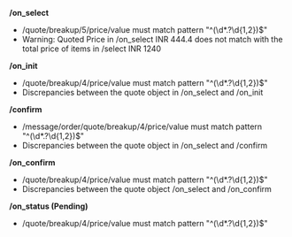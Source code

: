 **/on_select**
- /quote/breakup/5/price/value must match pattern "^(\d*.?\d{1,2})$"
- Warning: Quoted Price in /on_select INR 444.4 does not match with the total price of items in /select INR 1240

**/on_init**
- /quote/breakup/4/price/value must match pattern "^(\d*.?\d{1,2})$"
- Discrepancies between the quote object in /on_select and /on_init

**/confirm**
- /message/order/quote/breakup/4/price/value must match pattern "^(\d*.?\d{1,2})$"
- Discrepancies between the quote object in /on_select and /confirm

**/on_confirm**
- /quote/breakup/4/price/value must match pattern "^(\d*.?\d{1,2})$"
- Discrepancies between the quote object /on_select and /on_confirm

**/on_status (Pending)**
- /quote/breakup/4/price/value must match pattern "^(\d*.?\d{1,2})$"


